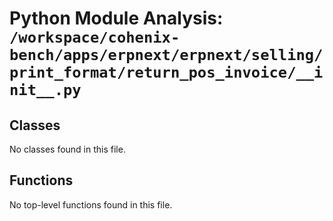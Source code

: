 # Python Module Analysis: `/workspace/cohenix-bench/apps/erpnext/erpnext/selling/print_format/return_pos_invoice/__init__.py`

## Classes

No classes found in this file.


## Functions

No top-level functions found in this file.

